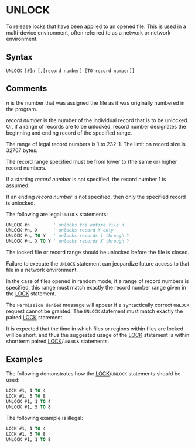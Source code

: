# UNLOCK

To release locks that have been applied to an opened file. This is used in a multi-device environment, often referred to as a network or network environment.

## Syntax

`UNLOCK [#]n [,[record number] [TO record number]]`

## Comments

*n* is the number that was assigned the file as it was originally numbered in the program.

*record number* is the number of the individual record that is to be unlocked. Or, if a range of records are to be unlocked, record number designates the beginning and ending record of the specified range.

The range of legal record numbers is 1 to 232-1. The limit on record size is 32767 bytes.

The record range specified must be from lower to (the same or) higher record numbers.

If a starting *record number* is not specified, the record number 1 is assumed.

If an ending *record number* is not specified, then only the specified record is unlocked.

The following are legal `UNLOCK` statements:

```vb
UNLOCK #n         ' unlocks the entire file n
UNLOCK #n, X      ' unlocks record X only
UNLOCK #n, TO Y   ' unlocks records 1 through Y
UNLOCK #n, X TO Y ' unlocks records X through Y
```

The locked file or record range should be unlocked before the file is closed.

Failure to execute the `UNLOCK` statement can jeopardize future access to that file in a network environment.

In the case of files opened in random mode, if a range of record numbers is specified, this range must match exactly the record number range given in the [LOCK](LOCK) statement.

The `Permission denied` message will appear if a syntactically correct `UNLOCK` request cannot be granted. The `UNLOCK` statement must match exactly the paired [LOCK](LOCK) statement.

It is expected that the time in which files or regions within files are locked will be short, and thus the suggested usage of the [LOCK](LOCK) statement is within shortterm paired [LOCK](LOCK)/`UNLOCK` statements.

## Examples

The following demonstrates how the [LOCK](LOCK)/`UNLOCK` statements should be used:

```vb
LOCK #1, 1 TO 4
LOCK #1, 5 TO 8
UNLOCK #1, 1 TO 4
UNLOCK #1, 5 TO 8
```

The following example is illegal:

```vb
LOCK #1, 1 TO 4
LOCK #1, 5 TO 8
UNLOCK #1, 1 TO 8
```
